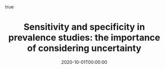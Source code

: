 ---
title : "Sensitivity and specificity in prevalence studies: the importance of considering uncertainty"
date : 2020-10-01T00:00:00
draft : false

# Authors. Comma separated list, e.g. `["Bob Smith", "David Jones"]`.
authors : [admin, M. A. Diniz, L. S Bastos]

# Publication type.
# Legend:
# 0 : Uncategorized
# 1 : Conference paper
# 2 : Journal article
# 3 : Manuscript
# 4 : Report
# 5 : Book
# 6 : Book section
publication_types : ["2"]

# Publication name and optional abbreviated version.
publication : "Clinics"
#publication_short : "In *ICMEW*"

# Abstract and optional shortened version.
abstract : ""
abstract_short : ""

# Featured image thumbnail (optional)
image_preview : ""

# Is this a selected publication? (true/false)
selected : false

# Projects (optional).
#   Associate this publication with one or more of your projects.
#   Simply enter your project's filename without extension.
#   E.g. `projects : ["deep-learning"]` references `content/project/deep-learning.md`.
#   Otherwise, set `projects : []`.
# projects : ["example-external-project"]

# Tags (optional).
#   Set `tags : []` for no tags, or use the form `tags : ["A Tag", "Another Tag"]` for one or more tags.
tags : []

# Links (optional).
url_pdf : "https://www.clinicsjournal.com/article/sensitivity-and-specificity-in-prevalence-studies-the-importance-of-considering-uncertainty/"
#url_preprint : "https://arxiv.org/pdf/1306.1238.pdf"
#url_code : "http://www.stat.cmu.edu/~pfreeman/midlib.tar.gz"
#url_dataset : "#"
#url_project : "#"
#url_slides : "#"
#url_video : "#"
#url_poster : "#"
#url_source : "#"

# Custom links (optional).
#   Uncomment line below to enable. For multiple links, use the form `[{...}, {...}, {...}]`.
#url_custom : [{name : "Custom Link", url : "http://example.org"}]

# Does this page contain LaTeX math? (true/false)
math : true

# Does this page require source code highlighting? (true/false)
highlight : true

---